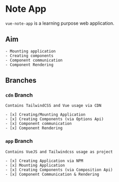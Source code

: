 # Note App
`vue-note-app` is a learning purpose web application.

## Aim
    - Mounting application
    - Creating components
    - Component communication
    - Component Rendering


## Branches

### `cdn` Branch
    Contains TailwindCSS and Vue usage via CDN

    - [x] Creating/Mounting Application
    - [x] Creating Components (via Options Api)
    - [x] Component communication
    - [x] Component Rendering

### `app` Branch
    Contains VueJS and Tailwindcss usage as project
    
    - [x] Creating Application via NPM
    - [x] Mounting Application
    - [x] Creating Components (via Composition Api)
    - [x] Component Communication & Rendering

